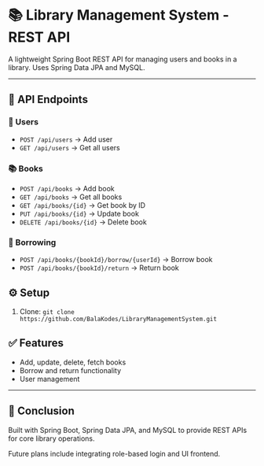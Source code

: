 # 📚 Library Management System - REST API

A lightweight Spring Boot REST API for managing users and books in a library. Uses Spring Data JPA and MySQL.

---

## 🔗 API Endpoints

### 👥 Users

* `POST /api/users` → Add user
* `GET /api/users` → Get all users

### 📚 Books

* `POST /api/books` → Add book
* `GET /api/books` → Get all books
* `GET /api/books/{id}` → Get book by ID
* `PUT /api/books/{id}` → Update book
* `DELETE /api/books/{id}` → Delete book

### 🔄 Borrowing

* `POST /api/books/{bookId}/borrow/{userId}` → Borrow book
* `POST /api/books/{bookId}/return` → Return book

## ⚙️ Setup

1. Clone: `git clone https://github.com/BalaKodes/LibraryManagementSystem.git`

## ✅ Features

* Add, update, delete, fetch books
* Borrow and return functionality
* User management

---

## 📌 Conclusion

Built with Spring Boot, Spring Data JPA, and MySQL to provide REST APIs for core library operations.

Future plans include integrating role-based login and UI frontend.
